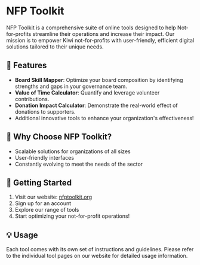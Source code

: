# NFP Toolkit

NFP Toolkit is a comprehensive suite of online tools designed to help Not-for-profits streamline their operations and increase their impact. Our mission is to empower Kiwi not-for-profits with user-friendly, efficient digital solutions tailored to their unique needs.

## 🚀 Features

- **Board Skill Mapper**: Optimize your board composition by identifying strengths and gaps in your governance team.
- **Value of Time Calculator**: Quantify and leverage volunteer contributions.
- **Donation Impact Calculator**: Demonstrate the real-world effect of donations to supporters.
- Additional innovative tools to enhance your organization's effectiveness!

## 🌟 Why Choose NFP Toolkit?

- Scalable solutions for organizations of all sizes
- User-friendly interfaces
- Constantly evolving to meet the needs of the sector

## 🚀 Getting Started

1. Visit our website: [nfptoolkit.org](https://nfptoolkit.org)
2. Sign up for an account
3. Explore our range of tools
4. Start optimizing your not-for-profit operations!

## 💡 Usage

Each tool comes with its own set of instructions and guidelines. Please refer to the individual tool pages on our website for detailed usage information.
